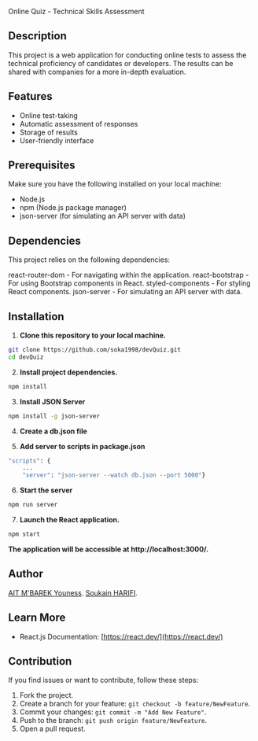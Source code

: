 Online Quiz - Technical Skills Assessment

## Description

This project is a web application for conducting online tests to assess the technical proficiency of candidates or developers. The results can be shared with companies for a more in-depth evaluation.

## Features

- Online test-taking
- Automatic assessment of responses
- Storage of results
- User-friendly interface

## Prerequisites

Make sure you have the following installed on your local machine:

- Node.js
- npm (Node.js package manager)
- json-server (for simulating an API server with data)

## Dependencies
This project relies on the following dependencies:

react-router-dom - For navigating within the application.
react-bootstrap - For using Bootstrap components in React.
styled-components - For styling React components.
json-server - For simulating an API server with data.

## Installation

1. **Clone this repository to your local machine.**

```bash
git clone https://github.com/soka1998/devQuiz.git
cd devQuiz
 ```

2. **Install project dependencies.**
```bash
npm install
 ```

3. **Install JSON Server**
```bash
npm install -g json-server
 ```

4. **Create a db.json file**


5. **Add server to scripts in package.json**
```bash
"scripts": {
    ...
    "server": "json-server --watch db.json --port 5000"}
 ```

6. **Start the server**
 ```bash
npm run server
 ```

7. **Launch the React application.**
```bash
npm start
 ```

**The application will be accessible at http://localhost:3000/.**


## Author
 [AIT M'BAREK Youness](https://github.com/YNS-JNS).
 [Soukain HARIFI](https://github.com/soka1998).

 ## Learn More

- React.js Documentation: [https://react.dev/](https://react.dev/)

## Contribution

If you find issues or want to contribute, follow these steps:

1. Fork the project.
2. Create a branch for your feature: `git checkout -b feature/NewFeature`.
3. Commit your changes: `git commit -m "Add New Feature"`.
4. Push to the branch: `git push origin feature/NewFeature`.
5. Open a pull request.
